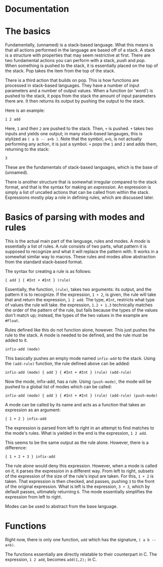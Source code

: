 Documentation
====

# The basics

Fundamentally, (unnamed) is a stack-based language.  What this means is that all actions performed in the language are based off of a stack.  A stack is a structure with properties that may seem restrictive at first.  There are two fundamental actions you can perform with a stack, *push* and *pop*.  When something is pushed to the stack, it is essentially placed on the top of the stack.  Pop takes the item from the top of the stack.  

There is a third action that builds on pop.  This is how functions are processed in stack-based languages.  They have a number of input parameters and a number of output values.  When a function (or 'word') is pushed to the stack, it pops from the stack the amount of input parameters there are.  It then returns its output by pushing the output to the stack.

Here is an example:

```
1 2 add
```

Here, `1` and then `2` are pushed to the stack.  Then, `+` is pushed.  `+` takes two inputs and yields one output; in many stack-based langauges, this is stylized as `( a b -- a+b )`.  Note that the symbol, `a+b`, is not actually performing any action, it is just a symbol.  `+` pops the `1` and `2` and adds them, returning to the stack:

```
3
```

These are the fundamentals of stack-based languages, which is the base of (unnamed).

There is another structure that is somewhat irregular compared to the stack format, and that is the syntax for making an *expression*.  An expression is simply a list of uncalled actions that can be called from within the stack.  Expressions mostly play a role in defining rules, which are discussed later.

# Basics of parsing with modes and rules

This is the actual main part of the language, rules and modes.  A *mode* is essentially a list of rules.  A *rule* consists of two parts, what pattern it is supposed to recognize and what it will replace the pattern with.  It works in a somewhat similar way to macros.  These rules and modes allow abstraction from the standard stack-based format.

The syntax for creating a rule is as follows:

```
{ add } { #Int + #Int } (rule)
```

Essentially, the function, `(rule)`, takes two arguments: its output, and the pattern it is to recognize.  If the expression, `1 + 2`, is given, the rule will take that and return the expression, `1 2 add`.  The type, `#Int`, restricts what type of values the rule will take.  the expression, `1.2 + 1.3` technically matches the order of the pattern of the rule, but fails because the types of the values don't match up; instead, the types of the two values in the example are `#Float`.

Rules defined like this do not function alone, however.  This just pushes the rule to the stack.  A mode is needed to be defined, and the rule must be added to it.

```
infix-add (mode)
```

This basically pushes an empty mode named `infix-add` to the stack.  Using the `(add-rule)` function, the rule defined above can be added:

```
infix-add (mode) { add } { #Int + #Int } (rule) (add-rule)
```

Now the mode, infix-add, has a rule.  Using `(push-mode)`, the mode will be pushed to a global list of modes which can be called:

```
infix-add (mode) { add } { #Int + #Int } (rule) (add-rule) (push-mode)
```

A mode can be called by its name and acts as a function that takes an expression as an argument:

```
{ 1 + 2 } infix-add
```

The expression is parsed from left to right in an attempt to find matches to the mode's rules.  What is yielded in the end is the expression, `1 2 add`.

This seems to be the same output as the rule alone.  However, there is a difference:

```
{ 1 + 2 + 3 } infix-add
```

The rule alone would deny this expression.  However, when a mode is called on it, it parses the expression in a different way.  From left to right, subsets of the expression of the size of the rule's input are taken.  For this, `1 + 2` is taken.  That expression is then checked, and passes, pushing `3` to the front of the original expression.  What is left is the expression, `3 + 3`, which by default passes, ultimately returning `6`.  The mode essentially simplifies the expression from left to right.

Modes can be used to abstract from the base language.

# Functions

Right now, there is only one function, `add` which has the signature, `( a b -- a+b)`.

The functions essentially are directly relatable to their counterpart in C.  The expression, `1 2 add`, becomes `add(1,2);` in C.